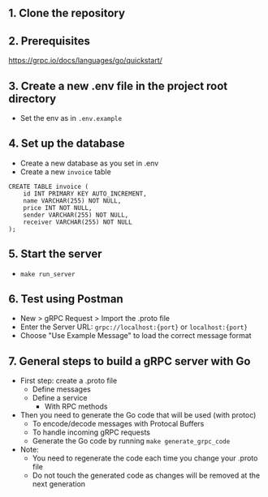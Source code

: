 ## 1. Clone the repository

## 2. Prerequisites
https://grpc.io/docs/languages/go/quickstart/

## 3. Create a new .env file in the project root directory
- Set the env as in ```.env.example```

## 4. Set up the database
- Create a new database as you set in .env
- Create a new ```invoice``` table
```
CREATE TABLE invoice (
    id INT PRIMARY KEY AUTO_INCREMENT,
    name VARCHAR(255) NOT NULL,
    price INT NOT NULL,
    sender VARCHAR(255) NOT NULL,
    receiver VARCHAR(255) NOT NULL
);
```

## 5. Start the server
- ```make run_server```

## 6. Test using Postman
- New > gRPC Request > Import the .proto file
- Enter the Server URL: ```grpc://localhost:{port}``` or ```localhost:{port}``` 
- Choose "Use Example Message" to load the correct message format

## 7. General steps to build a gRPC server with Go
- First step: create a .proto file
  - Define messages
  - Define a service
    - With RPC methods
- Then you need to generate the Go code that will be used (with protoc)
  - To encode/decode messages with Protocal Buffers
  - To handle incoming gRPC requests
  - Generate the Go code by running ```make generate_grpc_code```
- Note:
  - You need to regenerate the code each time you change your .proto file
  - Do not touch the generated code as changes will be removed at the next generation